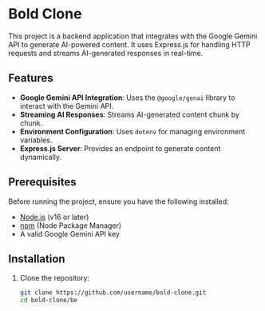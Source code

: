 # Bold Clone

This project is a backend application that integrates with the Google Gemini API to generate AI-powered content. It uses Express.js for handling HTTP requests and streams AI-generated responses in real-time.

## Features

- **Google Gemini API Integration**: Uses the `@google/genai` library to interact with the Gemini API.
- **Streaming AI Responses**: Streams AI-generated content chunk by chunk.
- **Environment Configuration**: Uses `dotenv` for managing environment variables.
- **Express.js Server**: Provides an endpoint to generate content dynamically.

## Prerequisites

Before running the project, ensure you have the following installed:

- [Node.js](https://nodejs.org/) (v16 or later)
- [npm](https://www.npmjs.com/) (Node Package Manager)
- A valid Google Gemini API key

## Installation

1. Clone the repository:

   ```bash
   git clone https://github.com/username/bold-clone.git
   cd bold-clone/be
